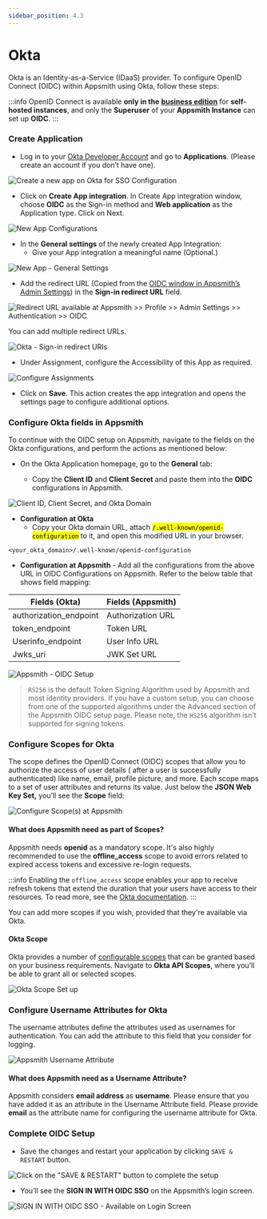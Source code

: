 ```yaml
---
sidebar_position: 4.3
---
```

# Okta

Okta is an Identity-as-a-Service (IDaaS) provider. To configure OpenID Connect (OIDC) within Appsmith using Okta, follow these steps:

:::info
OpenID Connect is available **only in the** [**business edition**](https://www.appsmith.com/pricing) for **self-hosted instances**, and only the **Superuser** of your **Appsmith Instance** can set up **OIDC**.
:::

### **Create Application**

* Log in to your [Okta Developer Account](https://developer.okta.com) and go to **Applications**. (Please create an account if you don’t have one).

![Create a new app on Okta for SSO Configuration](/img/Okta-Create-Application.png)

* Click on **Create App integration**. In Create App integration window, choose **OIDC** as the Sign-in method and **Web application** as the Application type. Click on Next.

![New App Configurations](/img/Okta-Create-App-Integration-Config.png)

* In the **General settings** of the newly created App Integration:
  * Give your App integration a meaningful name (Optional.)

![New App - General Settings](/img/as_okta_edited.png)

* Add the redirect URL (Copied from the [OIDC window in Appsmith’s Admin Settings](./#capture-redirect-url-for-sso-configuration)) in the **Sign-in redirect URL** field.

![Redirect URL available at Appsmith >> Profile >> Admin Settings >> Authentication >> OIDC](/img/Appsmith-Admin-Settings-Authentication-OIDC-RedirectURL.png)

You can add multiple redirect URLs.

![Okta - Sign-in redirect URIs](/img/Okta-Sign-in-redirect-URis.png)

* Under Assignment, configure the Accessibility of this App as required.

![Configure Assignments](/img/Okta-Assignments.png)

* Click on **Save**. This action creates the app integration and opens the settings page to configure additional options.

### Configure Okta fields in Appsmith

To continue with the OIDC setup on Appsmith, navigate to the fields on the Okta configurations, and perform the actions as mentioned below:

*   On the Okta Application homepage, go to the **General** tab:

    * Copy the **Client ID** and **Client Secret** and paste them into the **OIDC** configurations in Appsmith.



![Client ID, Client Secret, and Okta Domain](</img/Screenshot_2022-07-18_at_11.45.21_AM.png>)

* **Configuration at Okta**
  * Copy your Okta domain URL, attach <mark >`/.well-known/openid-configuration`</mark> to it, and open this modified URL in your browser.

```
<your_okta_domain>/.well-known/openid-configuration
```

<VideoEmbed host="youtube" videoId="dgDhBUXKA6s" title="Get Okta Configurations" caption="Get Okta Configurations"/>

* **Configuration at Appsmith** - Add all the configurations from the above URL in OIDC Configurations on Appsmith. Refer to the below table that shows field mapping:

| **Fields (Okta)**       | **Fields (Appsmith)** |
| ----------------------- | --------------------- |
| authorization\_endpoint | Authorization URL     |
| token\_endpoint         | Token URL             |
| Userinfo\_endpoint      | User Info URL         |
| Jwks\_uri               | JWK Set URL           |

![Appsmith - OIDC Setup](/img/Appsmith-Admin-Settings-Authentication-OIDC-Setup.png)

> `RS256` is the default Token Signing Algorithm used by Appsmith and most identity providers. If you have a custom setup, you can choose from one of the supported algorithms under the Advanced section of the Appsmith OIDC setup page. Please note, the `HS256` algorithm isn't supported for signing tokens.

### Configure Scopes for Okta

The scope defines the OpenID Connect (OIDC) scopes that allow you to authorize the access of user details ( after a user is successfully authenticated) like name, email, profile picture, and more. Each scope maps to a set of user attributes and returns its value. Just below the **JSON Web Key Set,** you’ll see the **Scope** field:

![Configure Scope(s) at Appsmith](/img/as_oidc_offline.png)

#### What does Appsmith need as part of Scopes?

Appsmith needs **openid** as a mandatory scope. It's also highly recommended to use the **offline_access** scope to avoid errors related to expired access tokens and excessive re-login requests.

:::info
Enabling the `offline_access` scope enables your app to receive refresh tokens that extend the duration that your users have access to their resources. To read more, see the [Okta documentation](https://developer.okta.com/docs/reference/api/oidc/#scopes).
:::

You can add more scopes if you wish, provided that they're available via Okta.

#### Okta Scope

Okta provides a number of [configurable scopes](https://developer.okta.com/docs/guides/implement-oauth-for-okta/main/) that can be granted based on your business requirements. Navigate to **Okta API Scopes**, where you’ll be able to grant all or selected scopes.

![Okta Scope Set up](/img/Okta-Scopes.png)

### Configure Username Attributes for Okta

The username attributes define the attributes used as usernames for authentication. You can add the attribute to this field that you consider for logging.

![Appsmith Username Attribute](/img/Appsmith-UsernameAttribute-Field.png)

#### What does Appsmith need as a Username Attribute?

Appsmith considers **email address** as **username**. Please ensure that you have added it as an attribute in the Username Attribute field. Please provide **email** as the attribute name for configuring the username attribute for Okta.

### Complete OIDC Setup

* Save the changes and restart your application by clicking `SAVE & RESTART` button.

![Click on the "SAVE & RESTART" button to complete the setup](/img/Appsmith-OIDC-Setup-Complete.png)

* You’ll see the **SIGN IN WITH OIDC SSO** on the Appsmith’s login screen.

![SIGN IN WITH OIDC SSO - Available on Login Screen](/img/Appsmith-SSO-OIDC-Available.png)
